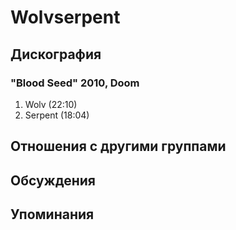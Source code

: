 # Wolvserpent



## Дискография

### "Blood Seed" 2010, Doom

1. Wolv (22:10) 
2. Serpent (18:04)


## Отношения с другими группами


## Обсуждения


## Упоминания

